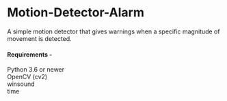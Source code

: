 # Motion-Detector-Alarm
A simple motion detector that gives warnings when a specific magnitude of movement is detected.  

#### Requirements -  
Python 3.6 or newer  
OpenCV (cv2)  
winsound  
time  

